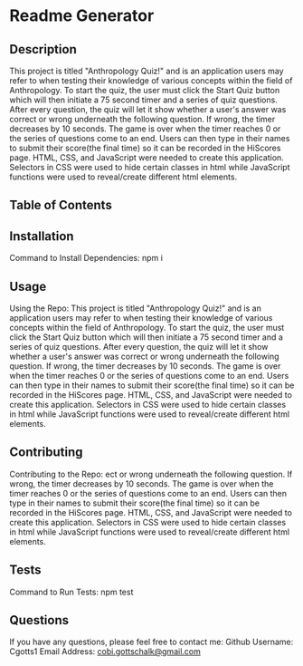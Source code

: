 # Readme Generator

## Description
This project is titled "Anthropology Quiz!" and is an application users may refer to when testing their knowledge of various concepts within the field of Anthropology. To start the quiz, the user must click the Start Quiz button which will then initiate a 75 second timer and a series of quiz questions. After every question, the quiz will let it show whether a user's answer was correct or wrong underneath the following question. If wrong, the timer decreases by 10 seconds. The game is over when the timer reaches 0 or the series of questions come to an end. Users can then type in their names to submit their score(the final time) so it can be recorded in the HiScores page. HTML, CSS, and JavaScript were needed to create this application. Selectors in CSS were used to hide certain classes in html while JavaScript functions were used to reveal/create different html elements.

## Table of Contents

## Installation
Command to Install Dependencies: npm i

## Usage
Using the Repo: This project is titled "Anthropology Quiz!" and is an application users may refer to when testing their knowledge of various concepts within the field of Anthropology. To start the quiz, the user must click the Start Quiz button which will then initiate a 75 second timer and a series of quiz questions. After every question, the quiz will let it show whether a user's answer was correct or wrong underneath the following question. If wrong, the timer decreases by 10 seconds. The game is over when the timer reaches 0 or the series of questions come to an end. Users can then type in their names to submit their score(the final time) so it can be recorded in the HiScores page. HTML, CSS, and JavaScript were needed to create this application. Selectors in CSS were used to hide certain classes in html while JavaScript functions were used to reveal/create different html elements.

## Contributing
Contributing to the Repo: ect or wrong underneath the following question. If wrong, the timer decreases by 10 seconds. The game is over when the timer reaches 0 or the series of questions come to an end. Users can then type in their names to submit their score(the final time) so it can be recorded in the HiScores page. HTML, CSS, and JavaScript were needed to create this application. Selectors in CSS were used to hide certain classes in html while JavaScript functions were used to reveal/create different html elements.

## Tests
Command to Run Tests: npm test

## Questions
If you have any questions, please feel free to contact me:
Github Username: Cgotts1
Email Address: cobi.gottschalk@gmail.com